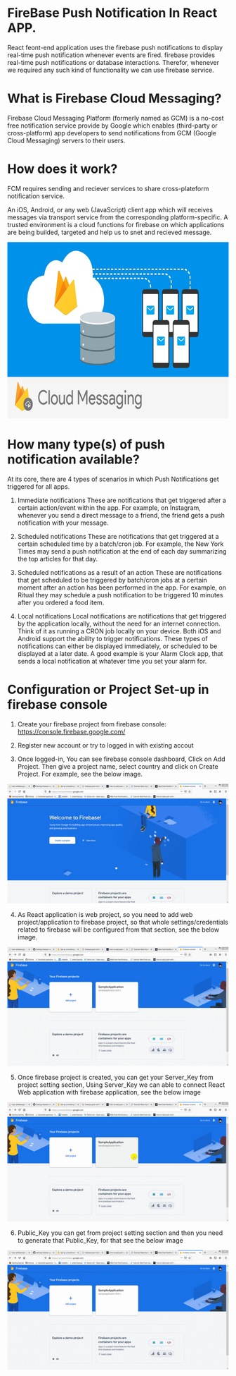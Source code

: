 # FireBase Push Notification In React APP.
React feont-end application uses the firebase push notifications to display real-time push notification whenever events are fired. firebase provides real-time push notifications or database interactions. Therefor, whenever we required any such kind of functionality we can use firebase service.

#  What is Firebase Cloud Messaging?
Firebase Cloud Messaging Platform (formerly named as GCM) is a no-cost free notification service provide by Google which enables (third-party or cross-platform) app developers to send notifications from GCM (Google Cloud Messaging) servers to their users.

# How does it work?
FCM requires sending and reciever services to share cross-plateform notification service.

An iOS, Android, or any web (JavaScript) client app which will receives messages via transport service from the corresponding platform-specific. A trusted environment is a cloud functions for firebase on which applications are being builded, targeted and help us to snet and recieved message.

<p align="center"><img height="400" src="https://raw.githubusercontent.com/ankitkanojia/firebase-react/development/firebase.jpg" alt="firebase-work" /></p>

# How many type(s) of push notification available?
At its core, there are 4 types of scenarios in which Push Notifications get triggered for all apps.
1. Immediate notifications
These are notifications that get triggered after a certain action/event within the app. For example, on Instagram, whenever you send a direct message to a friend, the friend gets a push notification with your message.

2. Scheduled notifications
These are notifications that get triggered at a certain scheduled time by a batch/cron job. For example, the New York Times may send a push notification at the end of each day summarizing the top articles for that day.

3. Scheduled notifications as a result of an action
These are notifications that get scheduled to be triggered by batch/cron jobs at a certain moment after an action has been performed in the app. For example, on Ritual they may schedule a push notification to be triggered 10 minutes after you ordered a food item.

4. Local notifications
Local notifications are notifications that get triggered by the application locally, without the need for an internet connection. Think of it as running a CRON job locally on your device. Both iOS and Android support the ability to trigger notifications. These types of notifications can either be displayed immediately, or scheduled to be displayed at a later date. A good example is your Alarm Clock app, that sends a local notification at whatever time you set your alarm for.

# Configuration or Project Set-up in firebase console

1. Create your firebase project from firebase console: https://console.firebase.google.com/

2. Register new account or try to logged in with existing accout

3. Once logged-in, You can see firebase console dashboard, Click on Add Project. Then give a project name, select country and click on Create Project. For example, see the below image.
<p align="center"><img src="https://raw.githubusercontent.com/ankitkanojia/firebase-react/development/GIFs/Add-Project.gif" alt="firebase-work" /></p>

4. As React application is web project, so you need to add web project/application to firebase project, so that whole settings/credentials related to firebase will be configured from that section, see the below image.
<p align="center"><img src="https://raw.githubusercontent.com/ankitkanojia/firebase-react/development/GIFs/WebApp-Configuration.gif" alt="firebase-work" /></p>

5. Once firebase project is created, you can get your Server_Key from project setting section, Using Server_Key we can able to connect React Web application with firebase application, see the below image 
<p align="center"><img src="https://raw.githubusercontent.com/ankitkanojia/firebase-react/development/GIFs/Server-Key.gif" alt="firebase-work" /></p>

6. Public_Key you can get from project setting section and then you need to generate that Public_Key, for that see the below image
<p align="center"><img src="https://raw.githubusercontent.com/ankitkanojia/firebase-react/development/GIFs/Public-Key.gif" alt="firebase-work" /></p>
